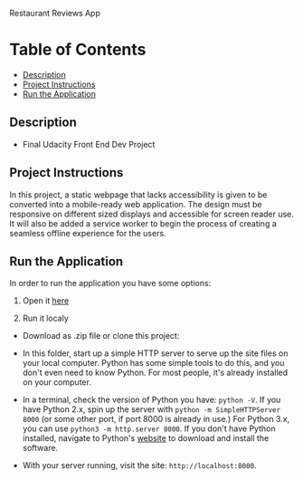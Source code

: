 Restaurant Reviews App 


# Table of Contents

* [Description](#description)
* [Project Instructions](#project-instructions)
* [Run the Application](#run-the-application)


## Description

* Final Udacity Front End Dev Project

## Project Instructions

In this project, a static webpage that lacks accessibility is given to be converted into a mobile-ready web application. The design  must be responsive on different sized displays and accessible for screen reader use. It will also be added a service worker to begin the process of creating a seamless offline experience for the users.

## Run the Application

In order to run the application you have some options:

1. Open it [here](https://darkmancer.github.io/Udacity-Project-Finale/?fbclid=IwAR22KRX9NSJ6xxeuaMKoNHWlFCNIBOwvRA3UyXLZWyMVrwT85aSEtddoAY4)

2. Run it localy
* Download as .zip file or clone this project:

* In this folder, start up a simple HTTP server to serve up the site files on your local computer. Python has some simple tools to do this, and you don't even need to know Python. For most people, it's already installed on your computer.

* In a terminal, check the version of Python you have: `python -V`. If you have Python 2.x, spin up the server with `python -m SimpleHTTPServer 8000` (or some other port, if port 8000 is already in use.) For Python 3.x, you can use `python3 -m http.server 8000`. If you don't have Python installed, navigate to Python's [website](https://www.python.org/) to download and install the software.

* With your server running, visit the site: `http://localhost:8000`.
